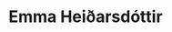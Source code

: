 ---
title: "Emma Heiðarsdóttir"
about: "A portfolio page for a visual artist"
url: "https://emmaheidarsdottir.info/"
image: ./image.png
video: emma.webm
tools: GatsbyJS, React(Redux), Styled Components, Git.
other-tools: Hosted by Netlify & Headless Wordpress CMS for client.
order: 4
---